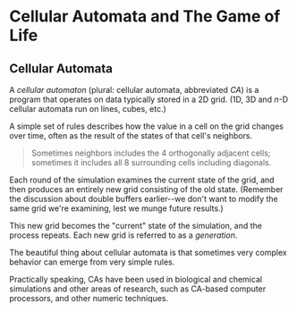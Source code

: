 # Cellular Automata and The Game of Life


## Cellular Automata

A _cellular automaton_ (plural: cellular automata, abbreviated _CA_) is a
program that operates on data typically stored in a 2D grid. (1D, 3D and _n_-D
cellular automata run on lines, cubes, etc.)

A simple set of rules describes how the value in a cell on the grid changes over
time, often as the result of the states of that cell's neighbors.

> Sometimes neighbors includes the 4 orthogonally adjacent cells; sometimes it
> includes all 8 surrounding cells including diagonals.

Each round of the simulation examines the current state of the grid, and then
produces an entirely new grid consisting of the old state. (Remember the
discussion about double buffers earlier--we don't want to modify the same grid
we're examining, lest we munge future results.)

This new grid becomes the "current" state of the simulation, and the process
repeats. Each new grid is referred to as a _generation_.

The beautiful thing about cellular automata is that sometimes very complex
behavior can emerge from very simple rules.

Practically speaking, CAs have been used in biological and chemical simulations
and other areas of research, such as CA-based computer processors, and other
numeric techniques.

